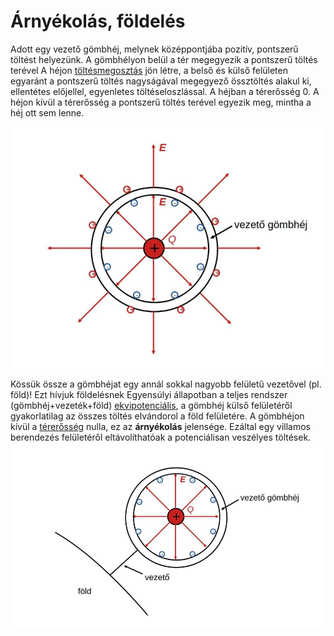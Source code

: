 # Árnyékolás, földelés

Adott egy vezető gömbhéj, melynek középpontjába pozitív, pontszerű töltést helyezünk.
A gömbhélyon belül a tér megegyezik a pontszerű töltés terével
A héjon [töltésmegosztás](./villamos-megosztas.md) jön létre, a belső és külső felületen egyaránt a pontszerű töltés nagyságával megegyező össztöltés alakul ki, ellentétes előjellel, egyenletes töltéseloszlással.
A héjban a térerősség 0.
A héjon kívül a térerősség a pontszerű töltés terével egyezik meg, mintha a héj ott sem lenne.

![alt text](./img/gombhej2.png)

Kössük össze a gömbhéjat egy annál sokkal nagyobb felületű vezetővel (pl. föld)! Ezt hívjuk földelésnek
Egyensúlyi állapotban a teljes rendszer (gömbhéj+vezeték+föld) [ekvipotenciális](./ekvipotencialis-felulet.md), a gömbhéj külső felületéről gyakorlatilag az összes töltés elvándorol a föld felületére.
A gömbhéjon kívül a [térerősség](./villamos-tererosseg.md) nulla, ez az **árnyékolás** jelensége.
Ezáltal egy villamos berendezés felületéről eltávolíthatóak a potenciálisan veszélyes töltések.
![alt text](./img/gombhej3.png)